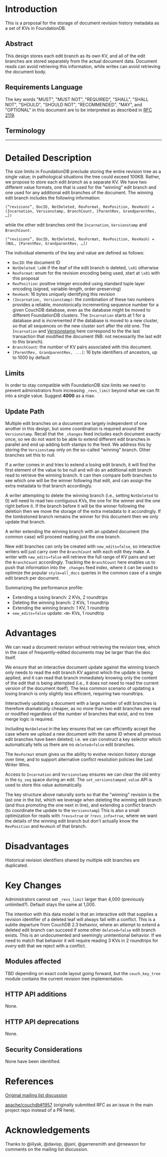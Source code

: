 [NOTE]: # ( ^^ Provide a general summary of the RFC in the title above. ^^ )

# Introduction

This is a proposal for the storage of document revision history metadata as a
set of KVs in FoundationDB.

## Abstract

This design stores each edit branch as its own KV, and all of the edit branches
are stored separately from the actual document data. Document reads can avoid
retrieving this information, while writes can avoid retrieving the document
body.

## Requirements Language

[NOTE]: # ( Do not alter the section below. Follow its instructions. )

The key words "MUST", "MUST NOT", "REQUIRED", "SHALL", "SHALL NOT", "SHOULD",
"SHOULD NOT", "RECOMMENDED",  "MAY", and "OPTIONAL" in this document are to be
interpreted as described in [RFC
2119](https://www.rfc-editor.org/rfc/rfc2119.txt).

## Terminology

[TIP]:  # ( Provide a list of any unique terms or acronyms, and their
definitions here.)

---

# Detailed Description

The size limits in FoundationDB preclude storing the entire revision tree as a
single value; in pathological situations the tree could exceed 100KB. Rather, we
propose to store each edit *branch* as a separate KV. We have two different
value formats, one that is used for the "winning" edit branch and one used for
any additional edit branches of the document. The winning edit branch includes
the following information:

`(“revisions”, DocID, NotDeleted, RevFormat, RevPosition, RevHash) =
(Incarnation, Versionstamp, BranchCount, [ParentRev, GrandparentRev, …])`

while the other edit branches omit the `Incarnation`, `Versionstamp` and
`BranchCount`:

`(“revisions”, DocID, NotDeleted, RevFormat, RevPosition, RevHash) = (NUL,
[ParentRev, GrandparentRev, …])`

The individual elements of the key and value are defined as follows:
- `DocID`: the document ID
- `NotDeleted`: `\x00` if the leaf of the edit branch is deleted, `\x01`
  otherwise
- `RevFormat`: enum for the revision encoding being used, start at `\x01` with
  this proposal
- `RevPosition`: positive integer encoded using standard tuple layer encoding
  (signed, variable-length, order-preserving)
- `RevHash`: 16 bytes uniquely identifying this revision
- `(Incarnation, Versionstamp)`: the combination of these two numbers provides a
  reliable, monotonically incrementing sequence number for a given CouchDB
  database, even as the database might be moved to different FoundationDB
  clusters. The `Incarnation` starts at 1 for a database and is incremented if
  the database is moved to a new cluster, so that all sequences on the new
  cluster sort after the old one. The `Incarnation` and
  [Versionstamp](https://apple.github.io/foundationdb/api-python.html#fdb.tuple.Versionstamp)
  here correspond to the the last transaction that modified the document (NB:
  not necessarily the last edit to *this* branch).
- `BranchCount`: the number of KV pairs associated with this document.
- `[ParentRev, GrandparentRev, ...]`: 16 byte identifiers of ancestors, up to
  1000 by default

## Limits

In order to stay compatible with FoundationDB size limits we need to prevent
administrators from increasing `_revs_limit` beyond what we can fit into a
single value. Suggest **4000** as a max.

## Update Path

Multiple edit branches on a document are largely independent of one another in
this design, but some coordination is required around the `Versionstamp`. Recall
that the `_changes` feed includes each document exactly once, so we do not want
to be able to extend different edit branches in parallel and end up adding both
stamps to the feed. We address this by storing the `Versionstamp` only on the
so-called "winning" branch. Other branches set this to null.

If a writer comes in and tries to extend a losing edit branch, it will find the
first element of the value to be null and will do an additional edit branch read
to retrieve the winning branch. It can then compare both branches to see which
one will be the winner following that edit, and can assign the extra metadata to
that branch accordingly.

A writer attempting to delete the winning branch (i.e., setting `NotDeleted` to
0) will need to read two contiguous KVs, the one for the winner and the one
right before it. If the branch before it will be the winner following the
deletion then we move the storage of the extra metadata to it accordingly.
If the tombstoned branch remains the winner for this document then we only
update that branch.

A writer extending the winning branch with an updated document (the common case)
will proceed reading just the one branch.

New edit branches can only be created with `new_edits=false`, so interactive
writers will just carry over the `BranchCount` with each edit they make. A
writer with `new_edits=false` will retrieve the full range of KV pairs and set
the `BranchCount` accordingly. Tracking the `BranchCount` here enables us to
push that information into the `_changes` feed index, where it can be used to
optimize the popular `style=all_docs` queries in the common case of a single
edit branch per document.

Summarizing the performance profile:
- Extending a losing branch: 2 KVs, 2 roundtrips
- Deleting the winning branch: 2 KVs, 1 roundtrip
- Extending the winning branch: 1 KV, 1 roundtrip
- `new_edits=false` update: `<N>` KVs, 1 roundtrip

# Advantages

We can read a document revision without retrieving the revision tree, which in
the case of frequently-edited documents may be larger than the doc itself.

We ensure that an interactive document update against the winning branch only
needs to read the edit branch KV against which the update is being applied, and
it can read that branch immediately knowing only the content of the edit that is
being attempted (i.e., it does not need to read the current version of the
document itself). The less common scenario of updating a losing branch is only
slightly less efficient, requiring two roundtrips.

Interactively updating a document with a large number of edit branches is
therefore dramatically cheaper, as no more than two edit branches are read or
modified regardless of the number of branches that exist, and no tree merge
logic is required.

Including `NotDeleted` in the key ensures that we can efficiently accept the
case where we upload a new document with the same ID where all previous edit
branches have been deleted; i.e. we can construct a key selector which
automatically tells us there are no `deleted=false` edit branches.

The `RevFormat` enum gives us the ability to evolve revision history storage
over time, and to support alternative conflict resolution policies like Last
Writer Wins.

Access to `Incarnation` and `Versionstamp` ensures we can clear the old entry in
the `by_seq` space during an edit. The `set_versionstamped_value` API is used to
store this value automatically.

The key structure above naturally sorts so that the "winning" revision is the
last one in the list, which we leverage when deleting the winning edit branch
(and thus promoting the one next in line), and extending a conflict branch (to
coordinate the update to the `Versionstamp`) This is also a small optimization
for reads with `?revs=true` or `?revs_info=true`, where we want the details of
the winning edit branch but don't actually know the `RevPosition` and `RevHash`
of that branch.

# Disadvantages

Historical revision identifiers shared by multiple edit branches are duplicated.

# Key Changes

Administrators cannot set `_revs_limit` larger than 4,000 (previously
unlimited?). Default stays the same at 1,000.

The intention with this data model is that an interactive edit that supplies a
revision identifier of a deleted leaf will always fail with a conflict. This is
a subtle departure from CouchDB 2.3 behavior, where an attempt to extend a
deleted edit branch can succeed if some other `deleted=false` edit branch
exists. This is an undocumented and seemingly unintentional behavior. If we need
to match that behavior it will require reading 3 KVs in 2 roundtrips for *every*
edit that we reject with a conflict.


## Modules affected

TBD depending on exact code layout going forward, but the `couch_key_tree`
module contains the current revision tree implementation.

## HTTP API additions

None.

## HTTP API deprecations

None.

## Security Considerations

None have been identified.

# References

[Original mailing list
discussion](https://lists.apache.org/thread.html/853b86f3a83108745af510959bb381370a99988af4528617bdbe1be4@%3Cdev.couchdb.apache.org%3E)

[apache/couchdb#1957](https://github.com/apache/couchdb/issues/1957) (originally
submitted RFC as an issue in the main project repo instead of a PR here).

# Acknowledgements

Thanks to @iilyak, @davisp, @janl, @garrensmith and @rnewson for comments on the
mailing list discussion.
